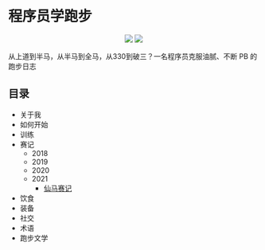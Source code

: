 # 程序员学跑步

<p align="center">
  <img src="https://img.shields.io/badge/全马_PB_@2020广马-3:30:15-green"/>
  <img src="https://img.shields.io/badge/半马_PB_@2021仙马-1:33:12-red"/>
</p>
从上道到半马，从半马到全马，从330到破三？一名程序员克服油腻、不断 PB 的跑步日志



## 目录

- 关于我
- 如何开始
- 训练
- 赛记
  - 2018
  - 2019
  - 2020
  - 2021
    - [仙马赛记](./races/2021-04-11-xianlin-half-marathon-1_33_12.md) 
- 饮食
- 装备
- 社交
- 术语
- 跑步文学



